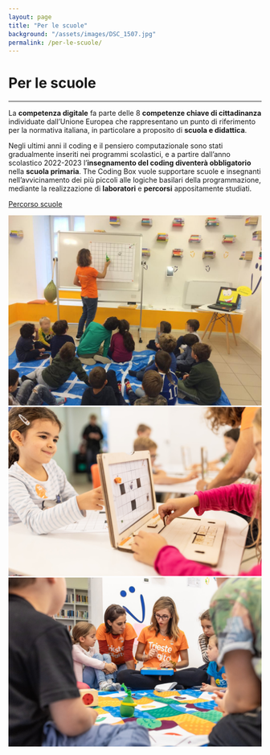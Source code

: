 ```yaml
---
layout: page
title: "Per le scuole"
background: "/assets/images/DSC_1507.jpg"
permalink: /per-le-scuole/
---
```


# Per le scuole

<hr class="green-divider">

La **competenza digitale** fa parte delle 8 **competenze chiave di cittadinanza** individuate dall’Unione Europea che rappresentano un punto di riferimento per la normativa italiana, in particolare a proposito di **scuola e didattica**.

Negli ultimi anni il coding e il pensiero computazionale sono stati gradualmente inseriti nei programmi scolastici, e a partire dall’anno scolastico 2022-2023 l’**insegnamento del coding diventerà obbligatorio** nella **scuola primaria**. The Coding Box vuole supportare scuole e insegnanti nell’avvicinamento dei più piccoli alle logiche basilari della programmazione, mediante la realizzazione di **laboratori** e **percorsi** appositamente studiati.

<a href="{{ '/per-le-scuole/percorso-scuole/' | relative_url }}" class="btn-custom">Percorso scuole</a>

<div class="image-grid">
    <div class="image-item">
        <a href="/assets/images/slideshow/1.jpg" data-lightbox="gallery" data-title="Immagine 1">
            <img src="/assets/images/slideshow/1.jpg" alt="Immagine 1">
        </a>
    </div>
    <div class="image-item">
        <a href="/assets/images/slideshow/2.jpg" data-lightbox="gallery" data-title="Immagine 2">
            <img src="/assets/images/slideshow/2.jpg" alt="Immagine 2">
        </a>
    </div>
    <div class="image-item">
        <a href="/assets/images/slideshow/3.jpg" data-lightbox="gallery" data-title="Immagine 3">
            <img src="/assets/images/slideshow/3.jpg" alt="Immagine 3">
        </a>
    </div>
</div>
